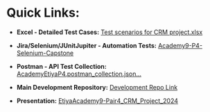 # Quick Links:
- **Excel - Detailed Test Cases:** [Test scenarios for CRM project.xlsx](https://github.com/user-attachments/files/17678404/Test.scenarios.for.CRM.project.xlsx)
- **Jira/Selenium/JUnitJupiter - Automation Tests:** [Academy9-P4-Selenium-Capstone](https://github.com/EtiyaPractices/Academy9-P4-Selenium-Capstone)
- **Postman - API Test Collection:** [AcademyEtiyaP4.postman_collection.json…](https://github.com/EtiyaPractices/Academy9-P4-Selenium-Capstone/blob/master/AcademyEtiyaP4.postman_collection.json)


- **Main Development Repository:** [Development Repo Link](https://github.com/etiya-9-pair4/telco-crm-pair4)
- **Presentation:** [EtiyaAcademy9-Pair4_CRM_Project_2024](https://github.com/seldacllk/9_academy_documents/blob/main/pair_4/Test/EtiyaAcademy9-Pair4_CRM_Project_2024.pptx)


